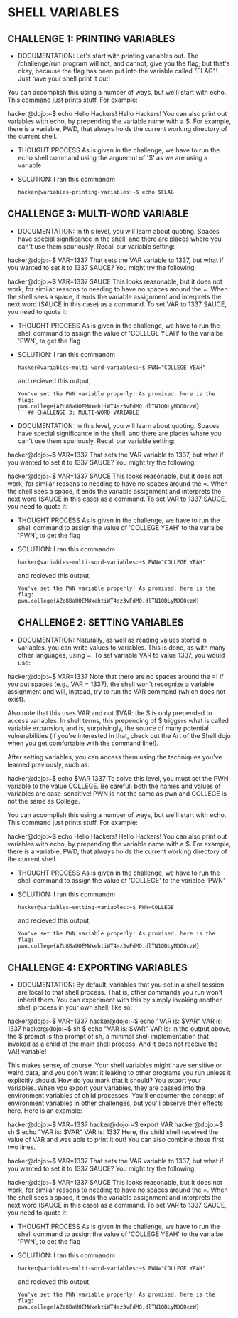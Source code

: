 # SHELL VARIABLES

## CHALLENGE 1: PRINTING VARIABLES  

- DOCUMENTATION: Let's start with printing variables out. The /challenge/run program will not, and cannot, give you the flag, but that's okay, because the flag has been put into the variable called "FLAG"! Just have your shell print it out!

You can accomplish this using a number of ways, but we'll start with echo. This command just prints stuff. For example:

hacker@dojo:~$ echo Hello Hackers!
Hello Hackers!
You can also print out variables with echo, by prepending the variable name with a $. For example, there is a variable, PWD, that always holds the current working directory of the current shell. 

- THOUGHT PROCESS
  As is given in the challenge, we have to run the echo shell command using the arguemnt of '$' as we are using a variable

- SOLUTION:
  I ran this commandm
  ```
  hacker@variables~printing-variables:~$ echo $FLAG
  ```

## CHALLENGE 3: MULTI-WORD VARIABLE

- DOCUMENTATION:
  In this level, you will learn about quoting. Spaces have special significance in the shell, and there are places where you can't use them spuriously. Recall our variable setting:

hacker@dojo:~$ VAR=1337
That sets the VAR variable to 1337, but what if you wanted to set it to 1337 SAUCE? You might try the following:

hacker@dojo:~$ VAR=1337 SAUCE
This looks reasonable, but it does not work, for similar reasons to needing to have no spaces around the =. When the shell sees a space, it ends the variable assignment and interprets the next word (SAUCE in this case) as a command. To set VAR to 1337 SAUCE, you need to quote it:


- THOUGHT PROCESS
  As is given in the challenge, we have to run the shell command to assign the value of 'COLLEGE YEAH' to the varialbe 'PWN', to get the flag

- SOLUTION:
  I ran this commandm
  ```
  hacker@variables~multi-word-variables:~$ PWN="COLLEGE YEAH"
  ```
  and recieved this output,
  ```
  You've set the PWN variable properly! As promised, here is the flag:
  pwn.college{AZo8BaUOEMWxehtiWT4sz3vFdMQ.dlTN1QDLyMDO0czW}
  ```## CHALLENGE 3: MULTI-WORD VARIABLE

- DOCUMENTATION:
  In this level, you will learn about quoting. Spaces have special significance in the shell, and there are places where you can't use them spuriously. Recall our variable setting:

hacker@dojo:~$ VAR=1337
That sets the VAR variable to 1337, but what if you wanted to set it to 1337 SAUCE? You might try the following:

hacker@dojo:~$ VAR=1337 SAUCE
This looks reasonable, but it does not work, for similar reasons to needing to have no spaces around the =. When the shell sees a space, it ends the variable assignment and interprets the next word (SAUCE in this case) as a command. To set VAR to 1337 SAUCE, you need to quote it:


- THOUGHT PROCESS
  As is given in the challenge, we have to run the shell command to assign the value of 'COLLEGE YEAH' to the varialbe 'PWN', to get the flag

- SOLUTION:
  I ran this commandm
  ```
  hacker@variables~multi-word-variables:~$ PWN="COLLEGE YEAH"
  ```
  and recieved this output,
  ```
  You've set the PWN variable properly! As promised, here is the flag:
  pwn.college{AZo8BaUOEMWxehtiWT4sz3vFdMQ.dlTN1QDLyMDO0czW}
  ```


    ## CHALLENGE 2: SETTING VARIABLES  

- DOCUMENTATION: Naturally, as well as reading values stored in variables, you can write values to variables. This is done, as with many other languages, using =. To set variable VAR to value 1337, you would use:

hacker@dojo:~$ VAR=1337
Note that there are no spaces around the =! If you put spaces (e.g., VAR = 1337), the shell won't recognize a variable assignment and will, instead, try to run the VAR command (which does not exist).

Also note that this uses VAR and not $VAR: the $ is only prepended to access variables. In shell terms, this prepending of $ triggers what is called variable expansion, and is, surprisingly, the source of many potential vulnerabilities (if you're interested in that, check out the Art of the Shell dojo when you get comfortable with the command line!).

After setting variables, you can access them using the techniques you've learned previously, such as:

hacker@dojo:~$ echo $VAR
1337
To solve this level, you must set the PWN variable to the value COLLEGE. Be careful: both the names and values of variables are case-sensitive! PWN is not the same as pwn and COLLEGE is not the same as College.

You can accomplish this using a number of ways, but we'll start with echo. This command just prints stuff. For example:

hacker@dojo:~$ echo Hello Hackers!
Hello Hackers!
You can also print out variables with echo, by prepending the variable name with a $. For example, there is a variable, PWD, that always holds the current working directory of the current shell. 

- THOUGHT PROCESS
  As is given in the challenge, we have to run the shell command to assign the value of 'COLLEGE' to the varialbe 'PWN'

- SOLUTION:
  I ran this commandm
  ```
  hacker@variables~setting-variables:~$ PWN=COLLEGE 
  ```
  and recieved this output,
  ```
  You've set the PWN variable properly! As promised, here is the flag:
  pwn.college{AZo8BaUOEMWxehtiWT4sz3vFdMQ.dlTN1QDLyMDO0czW}
  ```

## CHALLENGE 4: EXPORTING VARIABLES

- DOCUMENTATION:
  By default, variables that you set in a shell session are local to that shell process. That is, other commands you run won't inherit them. You can experiment with this by simply invoking another shell process in your own shell, like so:

hacker@dojo:~$ VAR=1337
hacker@dojo:~$ echo "VAR is: $VAR"
VAR is: 1337
hacker@dojo:~$ sh
$ echo "VAR is: $VAR"
VAR is: 
In the output above, the $ prompt is the prompt of sh, a minimal shell implementation that invoked as a child of the main shell process. And it does not receive the VAR variable!

This makes sense, of course. Your shell variables might have sensitive or weird data, and you don't want it leaking to other programs you run unless it explicitly should. How do you mark that it should? You export your variables. When you export your variables, they are passed into the environment variables of child processes. You'll encounter the concept of environment variables in other challenges, but you'll observe their effects here. Here is an example:

hacker@dojo:~$ VAR=1337
hacker@dojo:~$ export VAR
hacker@dojo:~$ sh
$ echo "VAR is: $VAR"
VAR is: 1337
Here, the child shell received the value of VAR and was able to print it out! You can also combine those first two lines.

hacker@dojo:~$ VAR=1337
That sets the VAR variable to 1337, but what if you wanted to set it to 1337 SAUCE? You might try the following:

hacker@dojo:~$ VAR=1337 SAUCE
This looks reasonable, but it does not work, for similar reasons to needing to have no spaces around the =. When the shell sees a space, it ends the variable assignment and interprets the next word (SAUCE in this case) as a command. To set VAR to 1337 SAUCE, you need to quote it:


- THOUGHT PROCESS
  As is given in the challenge, we have to run the shell command to assign the value of 'COLLEGE YEAH' to the varialbe 'PWN', to get the flag

- SOLUTION:
  I ran this commandm
  ```
  hacker@variables~multi-word-variables:~$ PWN="COLLEGE YEAH"
  ```
  and recieved this output,
  ```
  You've set the PWN variable properly! As promised, here is the flag:
  pwn.college{AZo8BaUOEMWxehtiWT4sz3vFdMQ.dlTN1QDLyMDO0czW}
  ```
  
